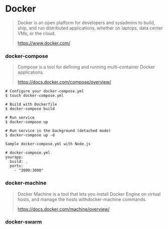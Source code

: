 # Docker
> Docker is an open platform for developers and sysadmins to build, ship, and run distributed applications, whether on laptops, data center VMs, or the cloud.
>
> https://www.docker.com/

### docker-compose
> Compose is a tool for defining and running multi-container Docker applications. 
>
> https://docs.docker.com/compose/overview/

```
# Configure your docker-compose.yml
$ touch docker-compose.yml

# Build with Dockerfile
$ docker-compose build

# Run service
$ docker-compose up

# Run service in the background (detached mode)
$ docker-compose up -d
```

`Sample docker-compose.yml with Node.js`

```
# docker-compose.yml
yourapp:
  build: .
  ports:
    - "3000:3000"
```

### docker-machine
> Docker Machine is a tool that lets you install Docker Engine on virtual hosts, and manage the hosts withdocker-machine commands.
>
> https://docs.docker.com/machine/overview/



### docker-swarm